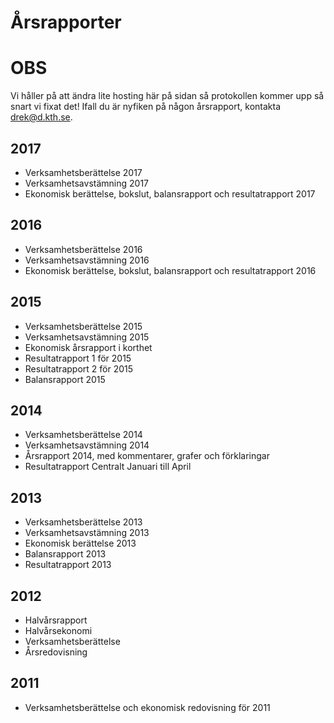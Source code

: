 Årsrapporter
============

# OBS
Vi håller på att ändra lite hosting här på sidan så protokollen kommer upp så snart vi fixat det! Ifall du är nyfiken på någon årsrapport, kontakta drek@d.kth.se.

## 2017
-   Verksamhetsberättelse 2017
-   Verksamhetsavstämning 2017
-   Ekonomisk berättelse, bokslut, balansrapport och resultatrapport 2017

## 2016
-   Verksamhetsberättelse 2016
-   Verksamhetsavstämning 2016
-   Ekonomisk berättelse, bokslut, balansrapport och resultatrapport 2016

## 2015
-   Verksamhetsberättelse 2015
-   Verksamhetsavstämning 2015
-   Ekonomisk årsrapport i korthet
-   Resultatrapport 1 för 2015
-   Resultatrapport 2 för 2015
-   Balansrapport 2015

## 2014
-   Verksamhetsberättelse 2014
-   Verksamhetsavstämning 2014
-   Årsrapport 2014, med kommentarer, grafer och förklaringar
-   Resultatrapport Centralt Januari till April

## 2013
-   Verksamhetsberättelse 2013
-   Verksamhetsavstämning 2013
-   Ekonomisk berättelse 2013
-   Balansrapport 2013
-   Resultatrapport 2013

## 2012
-   Halvårsrapport
-   Halvårsekonomi
-   Verksamhetsberättelse
-   Årsredovisning

## 2011
-   Verksamhetsberättelse och ekonomisk redovisning för 2011
